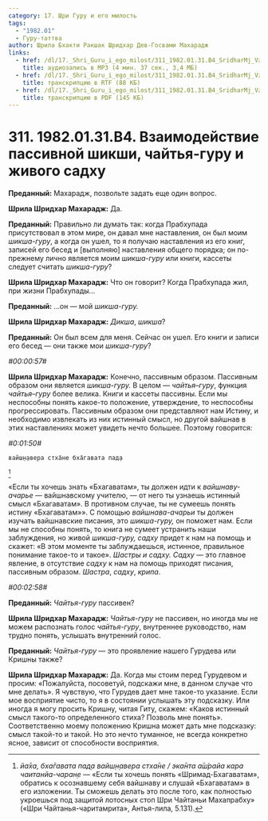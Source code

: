 ```yaml
---
category: 17. Шри Гуру и его милость
tags:
  - "1982.01"
  - Гуру-таттва
author: Шрила Бхакти Ракшак Шридхар Дев-Госвами Махарадж
links:
  - href: /dl/17._Shri_Guru_i_ego_milost/311_1982.01.31.B4_SridharMj_Vzaimodejstvie_passivnoj_shikshi_chajtja-guru_i_zhivogo_sadhu.mp3
    title: аудиозапись в MP3 (4 мин. 37 сек., 3,4 МБ)
  - href: /dl/17._Shri_Guru_i_ego_milost/311_1982.01.31.B4_SridharMj_Vzaimodejstvie_passivnoj_shikshi_chajtja-guru_i_zhivogo_sadhu.rtf
    title: транскрипцию в RTF (88 КБ)
  - href: /dl/17._Shri_Guru_i_ego_milost/311_1982.01.31.B4_SridharMj_Vzaimodejstvie_passivnoj_shikshi_chajtja-guru_i_zhivogo_sadhu.pdf
    title: транскрипцию в PDF (145 КБ)
---
```


# 311. 1982.01.31.B4. Взаимодействие пассивной шикши, чайтья-гуру и живого садху

**Преданный:** Махарадж, позвольте задать еще один вопрос.

**Шрила Шридхар Махарадж:** Да.

**Преданный:** Правильно ли думать так: когда Прабхупада присутствовал в этом мире, он давал мне наставления, он был моим *шикша-гуру*, а когда он ушел, то я получаю наставления из его книг, записей его бесед и [выполняю] наставления общего порядка; он по-прежнему лично является моим *шикша-гуру* или книги, кассеты следует считать *шикша-гуру*?

**Шрила Шридхар Махарадж:** Что он говорит? Когда Прабхупада жил, при жизни Прабхупады…

**Преданный:** …он — мой *шикша-гуру.*

**Шрила Шридхар Махарадж:** *Дикша*, *шикша*?

**Преданный:** Он был всем для меня. Сейчас он ушел. Его книги и записи его бесед — они также мои *шикша-гуру*?

*#00:00:57#*

**Шрила Шридхар Махарадж:** Конечно, пассивным образом. Пассивным образом они является *шикша-гуру.* В целом — *чайтья–гуру*, функция *чайтья–гуру* более велика. Книги и кассеты пассивны. Если мы неспособны понять какое-то положение, утверждение, то неспособны прогрессировать. Пассивным образом они представляют нам Истину, и необходимо извлекать из них истинный смысл, но другой вайшнав в этих наставлениях может увидеть нечто большее. Поэтому говорится:

*#0:01:50#*

    вайш̣н̣авера стха̄не бха̄гавата пад̣а
[^_ftn1]

«Если ты хочешь знать «Бхагаватам», ты должен идти к *вайшнаву-ачарье* — вайшнавскому учителю, — от него ты узнаешь истинный смысл «Бхагаватам». В противном случае, ты не сумеешь понять истину «Бхагаватам»». С помощью *вайшнава-ачарьи* ты должен изучать вайшнавские писания, это *шикша-гуру,* он поможет нам. Если мы не способны понять, то книга не сумеет устранить наши заблуждения, но живой *шикша-гуру,* *садху* придет к нам на помощь и скажет: «В этом моменте ты заблуждаешься, истинное, правильное понимание такое-то и такое». *Шастры и садху. Садху* — это главное явление, в отсутствие *садху* к нам на помощь приходят писания, пассивным образом. *Шастра*, *садху*, *крипа*.

*#00:02:58#*

**Преданный:** *Чайтья-гуру* пассивен?

**Шрила Шридхар Махарадж:** *Чайтья-гуру* не пассивен, но иногда мы не можем распознать голос *чайтья-гуру*, внутреннее руководство, нам трудно понять, услышать внутренний голос.

**Преданный:** *Чайтья-гуру* — это проявление нашего Гурудева или Кришны также?

**Шрила Шридхар Махарадж:** Да. Когда мы стоим перед Гурудевом и просим: «Пожалуйста, посоветуй, подскажи мне, в данном случае что мне делать». Я чувствую, что Гурудев дает мне такое-то указание. Если мое восприятие чисто, то я в состоянии услышать эту подсказку. Или иногда я могу просить Кришну, читая Гиту, скажем: «Каков истинный смысл такого-то определенного стиха? Позволь мне понять». Соответственно моему положению Кришна может дать мне подсказку: смысл такой-то и такой. Но это нечто туманное, не всегда конкретно ясное, зависит от способности восприятия.



[^_ftn1]: *йа̄ха, бха̄гавата пад̣а вайш̣н̣авера стха̄не / эка̄нта а̄ш́райа кара чаитанйа-чаран̣е* — «Если ты хочешь понять «Шримад-Бхагаватам», обратись к осознавшему себя вайшнаву и слушай «Бхагаватам» в его изложении. Ты сможешь делать это после того, как полностью укроешься под защитой лотосных стоп Шри Чайтаньи Махапрабху» («Шри Чайтанья-чаритамрита», Антья-лила, 5.131).

